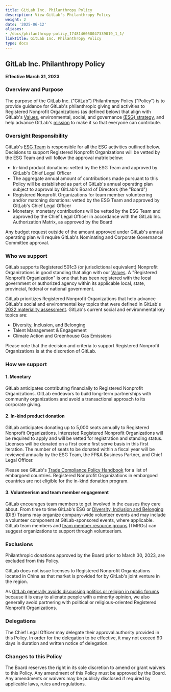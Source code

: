 ```yaml
---
title: GitLab Inc. Philanthropy Policy
description: View GitLab's Philanthropy Policy
weight: 2
date: '2025-06-12'
aliases:
- /docs/philanthropy-policy_1748146058047339019_1_1/
linkTitle: GitLab Inc. Philanthropy Policy
type: docs
---
```


## GitLab Inc. Philanthropy Policy

**Effective March 31, 2023**

### Overview and Purpose

The purpose of the GitLab Inc. ("GitLab") Philanthropy Policy ("Policy") is to provide guidance for GitLab's philanthropic giving and activities to Registered Nonprofit Organizations (as defined below) that align with GitLab's [Values](/handbook/values/), environmental, social, and governance [(ESG) strategy](/handbook/legal/esg/), and help advance GitLab's [mission](/handbook/company/mission/) to make it so that everyone can contribute.

### Oversight Responsibility

GitLab's [ESG Team](/job-families/legal-and-corporate-affairs/environmental-social-governance/) is responsible for all the ESG activities outlined below. Decisions to support Registered Nonprofit Organizations will be vetted by the ESG Team and will follow the approval matrix below:

- In-kind product donations: vetted by the ESG Team and approved by GitLab's Chief Legal Officer
- The aggregate annual amount of contributions made pursuant to this Policy will be established as part of GitLab's annual operating plan subject to approval by GitLab's Board of Directors (the "Board")
- Registered Nonprofit Organizations for team member volunteering and/or matching donations: vetted by the ESG Team and approved by GitLab's Chief Legal Officer
- Monetary: monetary contributions will be vetted by the ESG Team and approved by the Chief Legal Officer in accordance with the GitLab Inc. Authorization Matrix, as approved by the Board

Any budget request outside of the amount approved under GitLab's annual operating plan will require GitLab's Nominating and Corporate Governance Committee approval.

### Who we support

GitLab supports Registered 501c3 (or jurisdictional equivalent) Nonprofit Organizations in good standing that align with our [Values](/handbook/values/). A "Registered Nonprofit Organization" is one that has been registered with the local government or authorized agency within its applicable local, state, provincial, federal or national government.

GitLab prioritizes Registered Nonprofit Organizations that help advance GitLab's social and environmental key topics that were defined in GitLab's [2022 materiality assessment](/handbook/legal/esg/). GitLab's current social and environmental key topics are:

- Diversity, Inclusion, and Belonging
- Talent Management & Engagement
- Climate Action and Greenhouse Gas Emissions

Please note that the decision and criteria to support Registered Nonprofit Organizations is at the discretion of GitLab.

### How we support

#### 1. Monetary

GitLab anticipates contributing financially to Registered Nonprofit Organizations. GitLab endeavors to build long-term partnerships with community organizations and avoid a transactional approach to its corporate giving.

#### 2. In-kind product donation

GitLab anticipates donating up to 5,000 seats annually to Registered Nonprofit Organizations. Interested Registered Nonprofit Organizations will be required to apply and will be vetted for registration and standing status. Licenses will be donated on a first come first serve basis in this first iteration. The number of seats to be donated within a fiscal year will be reviewed annually by the ESG Team,  the FP&A Business Partner, and Chief Legal Officer.

Please see GitLab's [Trade Compliance Policy Handbook](/handbook/legal/trade-compliance/) for a list of embargoed countries. Registered Nonprofit Organizations in embargoed countries are not eligible for the in-kind donation program.

#### 3. Volunteerism and team member engagement

GitLab encourages team members to get involved in the causes they care about. From time to time GitLab's ESG or [Diversity, Inclusion and Belonging](/handbook/company/culture/inclusion/) (DIB) Teams may organize company-wide volunteer events and may include a volunteer component at GitLab-sponsored events, where applicable. GitLab team members and [team member resource groups](/handbook/company/culture/inclusion/erg-guide/) (TMRGs) can suggest organizations to support through volunteerism.

### Exclusions

Philanthropic donations approved by the Board prior to March 30, 2023, are excluded from this Policy.

GitLab does not issue licenses to Registered Nonprofit Organizations located in China as that market is provided for by GitLab's joint venture in the region.

As [GitLab generally avoids discussing politics or religion in public forums](/handbook/values/#religion-and-politics-at-work) because it is easy to alienate people with a minority opinion, we also generally avoid partnering with political or religious-oriented Registered Nonprofit Organizations.

### Delegations

The Chief Legal Officer may delegate their approval authority provided in this Policy.  In order for the delegation to be effective, it may not exceed 90 days in duration and written notice of delegation.

### Changes to this Policy

The Board reserves the right in its sole discretion to amend or grant waivers to this Policy.  Any amendment of this Policy must be approved by the Board. Any amendments or waivers may be publicly disclosed if required by applicable laws, rules and regulations.
